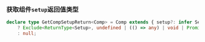 ### 获取组件`setup`返回值类型

```ts
declare type GetCompSetupReturn<Comp> = Comp extends { setup?: infer Setup }
    ? Exclude<ReturnType<Setup>, undefined | (() => any) | void | Promise<any>>
    : null;
```


